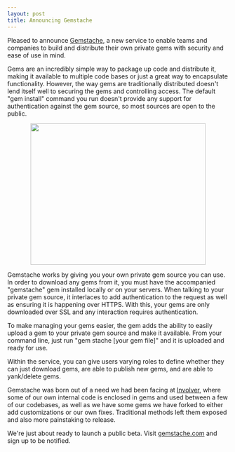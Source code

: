 ```yaml
--- 
layout: post
title: Announcing Gemstache
---
```


Pleased to announce [Gemstache](http://gemstache.com), a new service to enable teams and companies to build and distribute their own private gems with security and ease of use in mind.

Gems are an incredibly simple way to package up code and distribute it, making it available to multiple code bases or just a great way to encapsulate functionality.  However, the way gems are traditionally distributed doesn't lend itself well to securing the gems and controlling access.  The default "gem install" command you run doesn't provide any support for authentication against the gem source, so most sources are open to the public.

<div style="text-align: center"><img src="http://invalidlogic-blog.s3.amazonaws.com/2011-06-30-gemstache.png" width="399" height="323" /></div>

Gemstache works by giving you your own private gem source you can use.  In order to download any gems from it, you must have the accompanied "gemstache" gem installed locally or on your servers.  When talking to your private gem source, it interlaces to add authentication to the request as well as ensuring it is happening over HTTPS.  With this, your gems are only downloaded over SSL and any interaction requires authentication.

To make managing your gems easier, the gem adds the ability to easily upload a gem to your private gem source and make it available.  From your command line, just run "gem stache [your gem file]" and it is uploaded and ready for use.

Within the service, you can give users varying roles to define whether they can just download gems, are able to publish new gems, and are able to yank/delete gems.

Gemstache was born out of a need we had been facing at [Involver](http://www.involver.com), where some of our own internal code is enclosed in gems and used between a few of our codebases, as well as we have some gems we have forked to either add customizations or our own fixes.  Traditional methods left them exposed and also more painstaking to release.

We're just about ready to launch a public beta.  Visit [gemstache.com](http://gemstache.com) and sign up to be notified.
